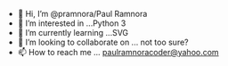 - 👋 Hi, I’m @pramnora/Paul Ramnora
- 👀 I’m interested in ...Python 3
- 🌱 I’m currently learning ...SVG
- 💞️ I’m looking to collaborate on ... not too sure?
- 📫 How to reach me ... paulramnoracoder@yahoo.com

<!---
pramnora/pramnora is a ✨ special ✨ repository because its `README.md` (this file) appears on your GitHub profile.
You can click the Preview link to take a look at your changes.
--->

